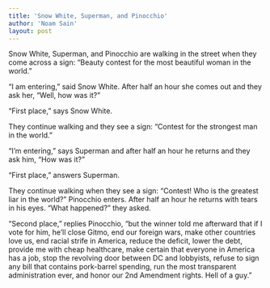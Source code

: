 ```yaml
---
title: 'Snow White, Superman, and Pinocchio'
author: 'Noam Sain'
layout: post
---
```


Snow White, Superman, and Pinocchio are walking in the street when they come across a sign: “Beauty contest for the most beautiful woman in the world.”  
  
“I am entering,” said Snow White. After half an hour she comes out and they ask her, “Well, how was it?”

“First place,” says Snow White.

They continue walking and they see a sign: “Contest for the strongest man in the world.”

“I’m entering,” says Superman and after half an hour he returns and they ask him, “How was it?”

“First place,” answers Superman.

They continue walking when they see a sign: “Contest! Who is the greatest liar in the world?” Pinocchio enters. After half an hour he returns with tears in his eyes. “What happened?” they asked.

“Second place,” replies Pinocchio, “but the winner told me afterward that if I vote for him, he’ll close Gitmo, end our foreign wars, make other countries love us, end racial strife in America, reduce the deficit, lower the debt, provide me with cheap healthcare, make certain that everyone in America has a job, stop the revolving door between DC and lobbyists, refuse to sign any bill that contains pork-barrel spending, run the most transparent administration ever, and honor our 2nd Amendment rights. Hell of a guy.”